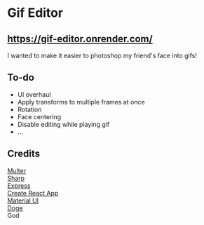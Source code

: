 # Gif Editor

## https://gif-editor.onrender.com/

I wanted to make it easier to photoshop my friend's face into gifs!

## To-do

- UI overhaul
- Apply transforms to multiple frames at once
- Rotation
- Face centering
- Disable editing while playing gif
- ...

## Credits

[Multer](https://github.com/expressjs/multer)  
[Sharp](https://sharp.pixelplumbing.com/)  
[Express](https://expressjs.com/)  
[Create React App](https://github.com/facebook/create-react-app)  
[Material UI](https://mui.com/)  
[Doge](https://i.imgur.com/AOVMsp7b.jpg)  
God